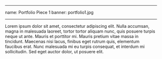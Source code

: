 ---
name: Portfolio Piece 1
banner: portfolio1.jpg
___

Lorem ipsum dolor sit amet, consectetur adipiscing elit. Nulla accumsan, magna in malesuada laoreet, tortor tortor aliquam nunc, quis posuere turpis neque ut ante. Mauris et porttitor mi. Mauris pretium vitae massa in tincidunt. Maecenas nisi lacus, finibus eget rutrum quis, elementum faucibus erat. Nunc malesuada mi eu turpis consequat, et interdum mi sollicitudin. Sed eget auctor dolor, ut posuere elit.